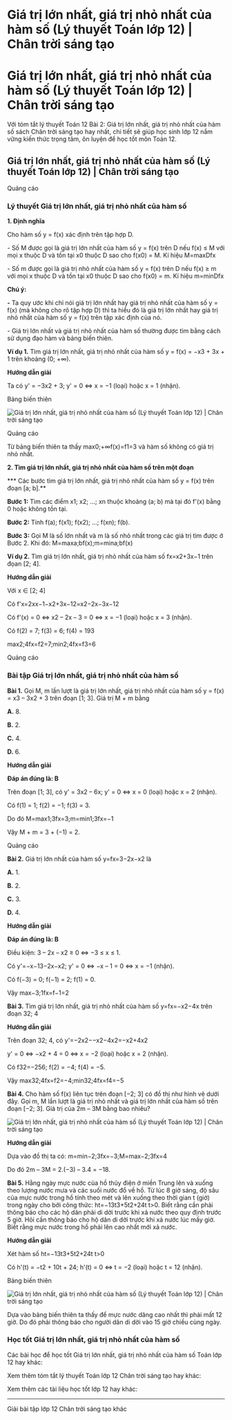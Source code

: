 # Giá trị lớn nhất, giá trị nhỏ nhất của hàm số (Lý thuyết Toán lớp 12) | Chân trời sáng tạo

# Giá trị lớn nhất, giá trị nhỏ nhất của hàm số (Lý thuyết Toán lớp 12) | Chân trời sáng tạo

Với tóm tắt lý thuyết Toán 12 Bài 2: Giá trị lớn nhất, giá trị nhỏ nhất của hàm số sách Chân trời sáng tạo hay nhất, chi tiết sẽ giúp học sinh lớp 12 nắm vững kiến thức trọng tâm, ôn luyện để học tốt môn Toán 12.

## Giá trị lớn nhất, giá trị nhỏ nhất của hàm số (Lý thuyết Toán lớp 12) | Chân trời sáng tạo

Quảng cáo

### **Lý thuyết Giá trị lớn nhất, giá trị nhỏ nhất của hàm số**

**1\. Định nghĩa**

Cho hàm số y = f(x) xác định trên tập hợp D.

\- Số M được gọi là giá trị lớn nhất của hàm số y = f(x) trên D nếu f(x) ≤ M với mọi x thuộc D và tồn tại x0 thuộc D sao cho f(x0) = M. Kí hiệu M=maxDfx

\- Số m được gọi là giá trị nhỏ nhất của hàm số y = f(x) trên D nếu f(x) ≥ m với mọi x thuộc D và tồn tại x0 thuộc D sao cho f(x0) = m. Kí hiệu m=minDfx

**Chú ý:**

**-** Ta quy ước khi chỉ nói giá trị lớn nhất hay giá trị nhỏ nhất của hàm số y = f(x) (mà không cho rõ tập hợp D) thì ta hiểu đó là giá trị lớn nhất hay giá trị nhỏ nhất của hàm số y = f(x) trên tập xác định của nó.

\- Giá trị lớn nhất và giá trị nhỏ nhất của hàm số thường được tìm bằng cách sử dụng đạo hàm và bảng biến thiên.

**Ví dụ 1.** Tìm giá trị lớn nhất, giá trị nhỏ nhất của hàm số y = f(x) = −x3 \+ 3x + 1 trên khoảng (0; +∞).

**Hướng dẫn giải**

Ta có y' = −3x2 \+ 3; y' = 0 ⇔ x = −1 (loại) hoặc x = 1 (nhận).

Bảng biến thiên

![Giá trị lớn nhất, giá trị nhỏ nhất của hàm số \(Lý thuyết Toán lớp 12\) | Chân trời sáng tạo](https://vietjack.com/toan-12-ct/images/ly-thuyet-bai-2-gia-tri-lon-nhat-gia-tri-nho-nhat-cua-ham-so-221981.PNG)

Quảng cáo

Từ bảng biến thiên ta thấy max0;+∞f(x)=f1=3 và hàm số không có giá trị nhỏ nhất.

**2\. Tìm giá trị lớn nhất, giá trị nhỏ nhất của hàm số trên một đoạn**

*** Các bước tìm giá trị lớn nhất, giá trị nhỏ nhất của hàm số y = f(x) trên đoạn [a; b].**

**Bước 1:** Tìm các điểm x1; x2; …; xn thuộc khoảng (a; b) mà tại đó f'(x) bằng 0 hoặc không tồn tại.

**Bước 2:** Tính f(a); f(x1); f(x2); …; f(xn); f(b).

**Bước 3:** Gọi M là số lớn nhất và m là số nhỏ nhất trong các giá trị tìm được ở Bước 2. Khi đó: M=maxa;bf(x);m=mina;bf(x)

**Ví dụ 2.** Tìm giá trị lớn nhất, giá trị nhỏ nhất của hàm số fx=x2+3x−1 trên đọan [2; 4].

**Hướng dẫn giải**

Với x ∈ [2; 4]

Có f'x=2xx−1−x2+3x−12=x2−2x−3x−12

Có f'(x) = 0 ⇔ x2 – 2x – 3 = 0 ⇔ x = −1 (loại) hoặc x = 3 (nhận).

Có f(2) = 7; f(3) = 6; f(4) = 193

max2;4fx=f2=7;min2;4fx=f3=6

Quảng cáo

### **Bài tập Giá trị lớn nhất, giá trị nhỏ nhất của hàm số**

**Bài 1.** Gọi M, m lần lượt là giá trị lớn nhất, giá trị nhỏ nhất của hàm số y = f(x) = x3 – 3x2 \+ 3 trên đoạn [1; 3]. Giá trị M + m bằng

**A.** 8.

**B.** 2.

**C.** 4.

**D.** 6.

**Hướng dẫn giải**

**Đáp án đúng là: B**

Trên đoạn [1; 3], có y' = 3x2 – 6x; y' = 0 ⇔ x = 0 (loại) hoặc x = 2 (nhận).

Có f(1) = 1; f(2) = −1; f(3) = 3.

Do đó M=max1;3fx=3;m=min1;3fx=−1

Vậy M + m = 3 + (−1) = 2.

Quảng cáo

**Bài 2.** Giá trị lớn nhất của hàm số y=fx=3−2x−x2 là

**A.** 1.

**B.** 2.

**C.** 3.

**D.** 4.

**Hướng dẫn giải**

**Đáp án đúng là: B**

Điều kiện: 3 – 2x – x2 ≥ 0 ⇔ −3 ≤ x ≤ 1.

Có y'=−x−13−2x−x2; y' = 0 ⇔ −x – 1 = 0 ⇔ x = −1 (nhận).

Có f(−3) = 0; f(−1) = 2; f(1) = 0.

Vậy max−3;1fx=f−1=2

**Bài 3.** Tìm giá trị lớn nhất, giá trị nhỏ nhất của hàm số y=fx=−x2−4x trên đoạn 32; 4

**Hướng dẫn giải**

Trên đoạn 32; 4, có y'=−2x2−−x2−4x2=−x2+4x2

y' = 0 ⇔ −x2 \+ 4 = 0 ⇔ x = −2 (loại) hoặc x = 2 (nhận).

Có f32=−256; f(2) = −4; f(4) = −5.

Vậy max32;4fx=f2=−4;min32;4fx=f4=−5

**Bài 4.** Cho hàm số f(x) liên tục trên đoạn [−2; 3] có đồ thị như hình vẽ dưới đây. Gọi m, M lần lượt là giá trị nhỏ nhất và giá trị lớn nhất của hàm số trên đoạn [−2; 3]. Giá trị của 2m – 3M bằng bao nhiêu?

![Giá trị lớn nhất, giá trị nhỏ nhất của hàm số \(Lý thuyết Toán lớp 12\) | Chân trời sáng tạo](https://vietjack.com/toan-12-ct/images/ly-thuyet-bai-2-gia-tri-lon-nhat-gia-tri-nho-nhat-cua-ham-so-221982.PNG)

**Hướng dẫn giải**

Dựa vào đồ thị ta có: m=min−2;3fx=−3;M=max−2;3fx=4

Do đó 2m – 3M = 2.(−3) – 3.4 = −18.

**Bài 5.** Hằng ngày mực nước của hồ thủy điện ở miền Trung lên và xuống theo lượng nước mưa và các suối nước đổ về hồ. Từ lúc 8 giờ sáng, độ sâu của mực nước trong hồ tính theo mét và lên xuống theo thời gian t (giờ) trong ngày cho bởi công thức: ht=−13t3+5t2+24t t>0. Biết rằng cần phải thông báo cho các hộ dân phải di dời trước khi xả nước theo quy định trước 5 giờ. Hỏi cần thông báo cho hộ dân di dời trước khi xả nước lúc mấy giờ. Biết rằng mực nước trong hồ phải lên cao nhất mới xả nước.

**Hướng dẫn giải**

Xét hàm số ht=−13t3+5t2+24t t>0

Có h'(t) = −t2 \+ 10t + 24; h'(t) = 0 ⇔ t = −2 (loại) hoặc t = 12 (nhận).

Bảng biến thiên

![Giá trị lớn nhất, giá trị nhỏ nhất của hàm số \(Lý thuyết Toán lớp 12\) | Chân trời sáng tạo](https://vietjack.com/toan-12-ct/images/ly-thuyet-bai-2-gia-tri-lon-nhat-gia-tri-nho-nhat-cua-ham-so-221983.PNG)

Dựa vào bảng biến thiên ta thấy để mực nước dâng cao nhất thì phải mất 12 giờ. Do đó phải thông báo cho người dân di dời vào 15 giờ chiều cùng ngày.

### **Học tốt Giá trị lớn nhất, giá trị nhỏ nhất của hàm số**

Các bài học để học tốt Giá trị lớn nhất, giá trị nhỏ nhất của hàm số Toán lớp 12 hay khác:

Xem thêm tóm tắt lý thuyết Toán lớp 12 Chân trời sáng tạo hay khác:

Xem thêm các tài liệu học tốt lớp 12 hay khác:

* * *

Giải bài tập lớp 12 Chân trời sáng tạo khác
